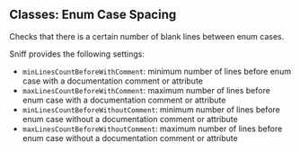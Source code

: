 ## Classes: Enum Case Spacing

Checks that there is a certain number of blank lines between enum cases.

Sniff provides the following settings:

*   `minLinesCountBeforeWithComment`: minimum number of lines before enum case with a documentation comment or attribute
*   `maxLinesCountBeforeWithComment`: maximum number of lines before enum case with a documentation comment or attribute
*   `minLinesCountBeforeWithoutComment`: minimum number of lines before enum case without a documentation comment or attribute
*   `maxLinesCountBeforeWithoutComment`: maximum number of lines before enum case without a documentation comment or attribute
